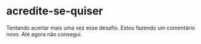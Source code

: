 # acredite-se-quiser
Tentando acertar mais uma vez esse desafio.
Estou fazendo um comentário novo.
Até agora não consegui.
